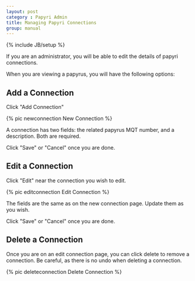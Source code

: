 ```yaml
---
layout: post
category : Papyri Admin
title: Managing Papyri Connections
group: manual
---
```

{% include JB/setup %}

If you are an administrator, you will be able to edit the details of papyri connections.

When you are viewing a papyrus, you will have the following options:

## Add a Connection
Click "Add Connection"

{% pic newconnection New Connection %}

A connection has two fields: the related papyrus MQT number, and a description.
Both are required.

Click "Save" or "Cancel" once you are done.

## Edit a Connection
Click "Edit" near the connection you wish to edit.

{% pic editconnection Edit Connection %}

The fields are the same as on the new connection page.
Update them as you wish.

Click "Save" or "Cancel" once you are done.

## Delete a Connection
Once you are on an edit connection page, you can click delete to remove a connection.
Be careful, as there is no undo when deleting a connection.

{% pic deleteconnection Delete Connection %}
